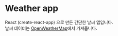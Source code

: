 # Weather app

React (create-react-app) 으로 만든 간단한 날씨 앱입니다.  
날씨 데이터는 [OpenWeatherMap](https://openweathermap.org/)에서 가져옵니다.
